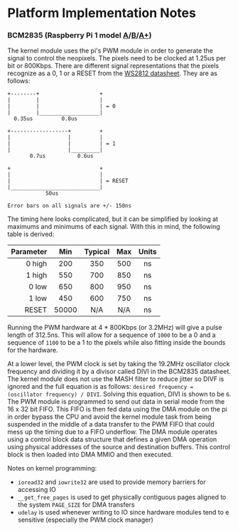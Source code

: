 # Platform Implementation Notes

### **BCM2835 (Raspberry Pi 1 model [A](https://www.raspberrypi.org/products/model-a/)/[B](https://www.raspberrypi.org/products/model-b/)/[A+](https://www.raspberrypi.org/products/model-a-plus/))**

The kernel module uses the pi's PWM module in order to generate the signal to control the neopixels. The pixels need to be clocked at 1.25us per bit or 800Kbps. There are different signal representations that the pixels recognize as a 0, 1 or a RESET from the [WS2812 datasheet](https://cdn-shop.adafruit.com/datasheets/WS2812.pdf). They are as follows:

```
+--------+                   +
|        |                   |
|        |                   | = 0
|        |___________________|
  0.35us         0.8us

+------------------+         +
|                  |         |
|                  |         | = 1
|                  |_________|
       0.7us          0.6us

+                            +
|                            |
|                            | = RESET
|____________________________|
            50us

Error bars on all signals are +/- 150ns
```

The timing here looks complicated, but it can be simplified by looking at maximums and minimums of each signal. With this in mind, the following table is derived:

| Parameter | Min   | Typical | Max  | Units |
| ---------:|:-----:|:-------:|:----:|:-----:|
| 0 high    | 200   |  350    | 500  | ns    |
| 1 high    | 550   |  700    | 850  | ns    |
| 0 low     | 650   |  800    | 950  | ns    |
| 1 low     | 450   |  600    | 750  | ns    |
| RESET     | 50000 |  N/A    | N/A  | ns    |

Running the PWM hardware at 4 * 800Kbps (or 3.2MHz) will give a pulse length of 312.5ns. This will allow for a sequence of `1000` to be a 0 and a sequence of `1100` to be a 1 to the pixels while also fitting inside the bounds for the hardware.

At a lower level, the PWM clock is set by taking the 19.2MHz oscillator clock frequency and dividing it by a divisor called DIVI in the BCM2835 datasheet. The kernel module does not use the MASH filter to reduce jitter so DIVF is ignored and the full equation is as follows: `desired frequency = (oscillator frequency) / DIVI`. Solving this equation, DIVI is shown to be `6`. The PWM module is programmed to send out data in serial mode from the 16 x 32 bit FIFO. This FIFO is then fed data using the DMA module on the pi in order bypass the CPU and avoid the kernel module task from being suspended in the middle of a data transfer to the PWM FIFO that could mess up the timing due to a FIFO underflow. The DMA module operates using a control block data structure that defines a given DMA operation using physical addresses of the source and destination buffers. This control block is then loaded into DMA MMIO and then executed.

Notes on kernel programming:
- `ioread32` and `iowrite32` are used to provide memory barriers for accessing IO
- `__get_free_pages` is used to get physically contiguous pages aligned to the system `PAGE_SIZE` for DMA transfers
- `udelay` is used whenever writing to IO since hardware modules tend to e sensitive (especially the PWM clock manager)
